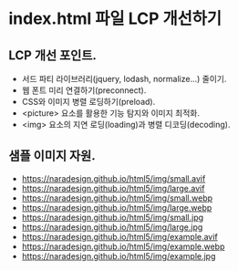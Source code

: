 # index.html 파일 LCP 개선하기

## LCP 개선 포인트.
* 서드 파티 라이브러리(jquery, lodash, normalize...) 줄이기.
* 웹 폰트 미리 연결하기(preconnect).
* CSS와 이미지 병렬 로딩하기(preload).
* \<picture\> 요소를 활용한 기능 탐지와 이미지 최적화.
* \<img\> 요소의 지연 로딩(loading)과 병렬 디코딩(decoding).

## 샘플 이미지 자원.
* https://naradesign.github.io/html5/img/small.avif
* https://naradesign.github.io/html5/img/large.avif
* https://naradesign.github.io/html5/img/small.webp
* https://naradesign.github.io/html5/img/large.webp
* https://naradesign.github.io/html5/img/small.jpg
* https://naradesign.github.io/html5/img/large.jpg
* https://naradesign.github.io/html5/img/example.avif
* https://naradesign.github.io/html5/img/example.webp
* https://naradesign.github.io/html5/img/example.jpg
